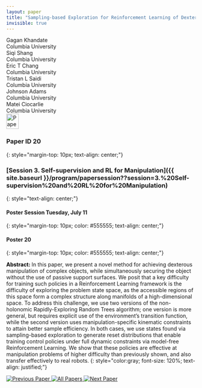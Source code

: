 ```yaml
---
layout: paper
title: "Sampling-based Exploration for Reinforcement Learning of Dexterous Manipulation"
invisible: true
---
```

<div class="paper-authors">
<div class="paper-author-box">
    <div class="paper-author-name">Gagan Khandate</div>
    <div class="paper-author-uni">Columbia University</div>
</div>
<div class="paper-author-box">
    <div class="paper-author-name">Siqi Shang</div>
    <div class="paper-author-uni">Columbia University</div>
</div>
<div class="paper-author-box">
    <div class="paper-author-name">Eric T Chang</div>
    <div class="paper-author-uni">Columbia University</div>
</div>
<div class="paper-author-box">
    <div class="paper-author-name">Tristan L Saidi</div>
    <div class="paper-author-uni">Columbia University</div>
</div>
<div class="paper-author-box">
    <div class="paper-author-name">Johnson Adams</div>
    <div class="paper-author-uni">Columbia University</div>
</div>
<div class="paper-author-box">
    <div class="paper-author-name">Matei Ciocarlie</div>
    <div class="paper-author-uni">Columbia University</div>
</div>

</div><div class="paper-pdf">
<div> <a href="http://www.roboticsproceedings.org/rss19/p020.pdf"><img src="{{ site.baseurl }}/images/paper_link.png" alt="Paper Website" width = "33"  height = "40"/></a> </div>
</div>

### Paper ID 20
{: style="margin-top: 10px; text-align: center;"}

### [Session 3. Self-supervision and RL for Manipulation]({{ site.baseurl }}/program/papersession??session=3.%20Self-supervision%20and%20RL%20for%20Manipulation)
{: style="text-align: center;"}

#### Poster Session Tuesday, July 11
{: style="margin-top: 10px; color: #555555; text-align: center;"}

#### Poster 20
{: style="margin-top: 10px; color: #555555; text-align: center;"}

<b style="color: black;">Abstract: </b>In this paper, we present a novel method for achieving dexterous manipulation of complex objects, while simultaneously securing the object without the use of passive support surfaces. We posit that a key difficulty for training such policies in a Reinforcement Learning framework is the difficulty of exploring the problem state space, as the accessible regions of this space form a complex structure along manifolds of a high-dimensional space. To address this challenge, we use two versions of the non-holonomic Rapidly-Exploring Random Trees algorithm; one version is more general, but requires explicit use of the environment’s transition function, while the second version uses manipulation-specific kinematic constraints to attain better sample efficiency. In both cases, we use states found via sampling-based exploration to generate reset distributions that enable training control policies under full dynamic constraints via model-free Reinforcement Learning. We show that these policies are effective at manipulation problems of higher difficulty than previously shown, and also transfer effectively to real robots.
{: style="color:gray; font-size: 120%; text-align: justified;"}


<div class="paper-menu">
<a href="{{ site.baseurl }}/program/papers/019/"> <img src="{{ site.baseurl }}/images/previous_paper_icon.png" alt="Previous Paper" title="Previous Paper"/> </a>
<a href="{{ site.baseurl }}/program/papers"><img src="{{ site.baseurl }}/images/overview_icon.png" alt="All Papers" title="All Papers"/> </a>
<a href="{{ site.baseurl }}/program/papers/021/"> <img src="{{ site.baseurl }}/images/next_paper_icon.png" alt="Next Paper" title="Next Paper"/> </a>

</div>
